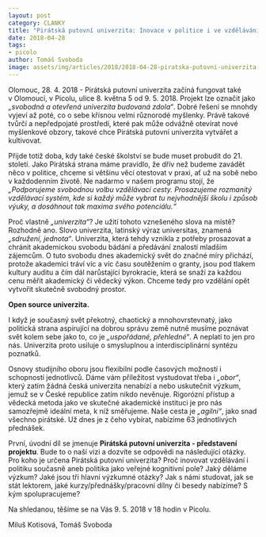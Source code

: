 ```yaml
---
layout: post
category: CLANKY
title: "Pirátská putovní univerzita: Inovace v politice i ve vzdělávání"
date: 2018-04-28
tags: 
- picolo
author: Tomáš Svoboda
image: assets/img/articles/2018/2018-04-28-piratska-putovni-univerzita-inovace-v-politice-i-ve-vzdelavani.jpg   #751x422 pixelu
---
```

Olomouc, 28. 4. 2018 - Pirátská putovní univerzita začíná fungovat také v Olomouci, v Picolu, ulice 8. května 5 od 9. 5. 2018. Projekt lze označit jako *„svobodná a otevřená univerzita budovaná zdola“*. Dobré řešení se mnohdy vyjeví až poté, co o sebe křísnou velmi různorodé myšlenky. Právě takové tvůrčí a nepředpojaté prostředí, které pak může odvážně otevírat nové myšlenkové obzory, takové chce Pirátská putovní univerzita vytvářet a kultivovat.

Přijde totiž doba, kdy také české školství se bude muset probudit do 21. století. Jako Pirátská strana máme pravidlo, že dřív než budeme zavádět něco v politice, chceme si většinu věcí otestovat v praxi, ať už na sobě nebo v každodenním životě. Ne nadarmo v našem programu stojí, že *„Podporujeme svobodnou volbu vzdělávací cesty. Prosazujeme rozmanitý vzdělávací systém, kde si každý může vybrat tu nejvhodnější školu i způsob výuky, a dosáhnout tak maxima svého potenciálu.“*

Proč vlastně *„univerzita“*? Je užití tohoto vznešeného slova na místě? Rozhodně ano. Slovo univerzita, latinský výraz universitas, znamená *„sdružení, jednota“*. Univerzita, která tehdy vznikla z potřeby prosazovat a chránit akademickou svobodu bádání a předávání znalostí mladším zájemcům. O tuto svobodu dnes akademický svět do značné míry přichází, protože akademici tráví víc a víc času soutěžením o granty, jsou pod tlakem kultury auditu a čím dál narůstající byrokracie, která se snaží za každou cenu měřit akademický či vědecký výkon. Chceme tedy pro vzdělání opět vytvořit skutečně svobodný prostor.

**Open source univerzita.**

I když je současný svět překotný, chaotický a mnohovrstevnatý, jako politická strana aspirující na dobrou správu země nutně musíme poznávat svět kolem sebe jako to, co je *„uspořádané, přehledné“*. A neplatí to jen pro nás. Univerzita proto usiluje o smysluplnou a interdisciplinární syntézu poznatků.

Osnovy studijního oboru jsou flexibilní podle časových možností i schopností jednotlivců. Dáme vám příležitost vystudovat třeba i *„obor“*, který zatím žádná česká univerzita nenabízí a nebo uskutečnit výzkum, jemuž se v České republice zatím nikdo nevěnuje. Rigorózní přístup a vědecká metoda jako ve skutečné akademické instituci je pro nás samozřejmě ideální meta, k níž směřujeme. Naše cesta je *„agilní“*, jako snad všechno pirátské. Už dnes je z čeho vybírat, nabízíme 63 jednotlivých přednášek.

První, úvodní díl se jmenuje **Pirátská putovní univerzita - představení projektu**. Bude to o naší vizi a dozvíte se odpovědi na následující otázky. Pro koho je určena Pirátská putovní univerzita? Proč inovovat vzdělávání i politiku současně aneb politika jako veřejné kognitivní pole? Jaký děláme výzkum? Jaké jsou tři hlavní výzkumné otázky? Jak s námi studovat, jak se stát lektorem, jaké kurzy/přednášky/pracovní dílny či besedy nabízíme? S kým spolupracujeme?

Na shledanou, těšíme se na Vás 9. 5. 2018 v 18 hodin v Picolu.

Miluš Kotisová, Tomáš Svoboda
